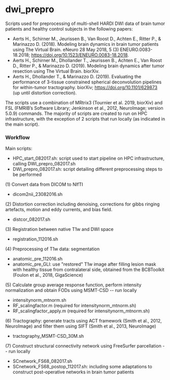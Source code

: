 # dwi_prepro
Scripts used for preprocessing of multi-shell HARDI DWI data of brain tumor patients and healthy control subjects in the following papers:
* Aerts H., Schirner M., Jeurissen B., Van Roost D., Achten E., Ritter P., & Marinazzo D. (2018). Modeling brain dynamics in brain tumor patients using The Virtual Brain. eNeuro 28 May 2018, 5 (3) ENEURO.0083-18.2018; https://doi.org/10.1523/ENEURO.0083-18.2018.
* Aerts H., Schirner M., Dhollander T., Jeurissen B., Achten E., Van Roost D., Ritter P., & Marinazzo D. (2019). Modeling brain dynamics after tumor resection using The Virtual Brain. biorXiv.
* Aerts H., Dhollander T., & Marinazzo D. (2019). Evaluating the performance of 3-tissue constrained spherical deconvolution pipelines for within-tumor tractography. biorXiv; https://doi.org/10.1101/629873 (up until distortion correction).

The scripts use a combination of MRtrix3 (Tournier et al. 2019, biorXiv) and FSL (FMRIB’s Software Library; Jenkinson et al., 2012, NeuroImage; version 5.0.9) commands. The majority of scripts are created to run on HPC infrastructure, with the exception of 2 scripts that run locally (as indicated in the main script).

### Workflow

Main scripts: 
* HPC_start_082017.sh: script used to start pipeline on HPC infrastructure, calling DWI_prepro_082017.sh
* DWI_prepro_082017.sh: script detailing different preprocessing steps to be performed

(1) Convert data from DICOM to NIfTI
* dicom2nii_23082016.sh

(2) Distortion correction including denoising, corrections for gibbs ringing artefacts, motion and eddy currents, and bias field.
* distcor_082017.sh

(3) Registration between native T1w and DWI space
* registration_112016.sh

(4) Preprocessing of T1w data: segmentation
* anatomic_pre_112016.sh
* anatomic_pre_GLI: use "restored" T1w image after filling lesion mask with healthy tissue from contralateral side, obtained from the BCBToolkit (Foulon et al., 2018, GigaScience)

(5) Calculate group average response function, perform intensity normalization and obtain FODs using MSMT-CSD -- run locally
* intensitynorm_mtnorm.sh
* RF_scalingfactor.m (required for intensitynorm_mtnorm.sh)
* RF_scalingfactor_apply.m (required for intensitynorm_mtnorm.sh)

(6) Tractography: generate tracts using ACT framework (Smith et al., 2012, NeuroImage) and filter them using SIFT (Smith et al., 2013, NeuroImage)
* tractography_MSMT-CSD_30M.sh

(7) Construct structural connectivity network using FreeSurfer parcellation -- run locally
* SCnetwork_FS68_082017.sh
* SCnetwork_FS68_postop_112017.sh: including some adaptations to construct post-operative networks in brain tumor patients


